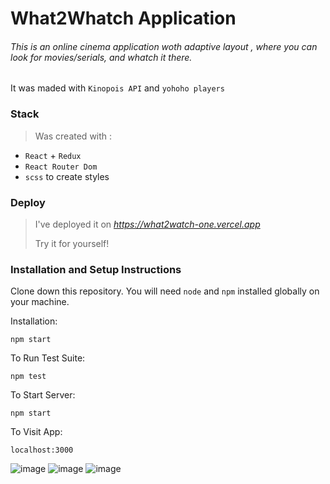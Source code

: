 
# What2Whatch Application

###### This is an online cinema application woth _adaptive layout_ , where you can look for movies/serials, and whatch it there. 
It was maded with `Kinopois API` and `yohoho players`  
### Stack 

>Was created with : 

- `React` + `Redux` 
- `React Router Dom` 
- `scss` to create styles

### Deploy
> I've deployed it on _https://what2watch-one.vercel.app_ 
> 
> Try it for yourself!

### Installation and Setup Instructions

Clone down this repository. You will need  `node` and `npm` installed globally on your machine.

Installation:

`npm start`

To Run Test Suite:

`npm test`

To Start Server:

`npm start`

To Visit App:

`localhost:3000`


![image](https://user-images.githubusercontent.com/95301875/159162193-5ae37b35-a6f0-4feb-aaed-1b3667a45732.png)
![image](https://user-images.githubusercontent.com/95301875/159162216-6d696e8e-1b30-418f-a299-6d59ec699ffa.png)
![image](https://user-images.githubusercontent.com/95301875/159162313-3dce8b47-0f35-4706-bba2-1d3f8ec60ad2.png)

